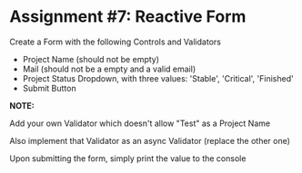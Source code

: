 # Assignment #7: Reactive Form

<div>
<p>Create a Form with the following Controls and Validators</p>
<ul>
<li>Project Name (should not be empty)</li>
<li>Mail (should not be a empty and a valid email)</li>
<li>Project Status Dropdown, with three values: 'Stable', 'Critical', 'Finished'</li>
<li>Submit Button</li>
</ul>
<p><strong>NOTE:</strong></p>
<p>Add your own Validator which doesn't allow "Test" as a Project Name</p>
<p>Also implement that Validator as an async Validator (replace the other one)</p>
<p>Upon submitting the form, simply print the value to the console</p>
</div>